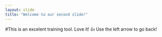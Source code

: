 ```yaml
---
layout: slide
title: "Welcome to our second slide!"
---
```

#This is an excelent training tool. Love it! :+1:
Use the left arrow to go back!

